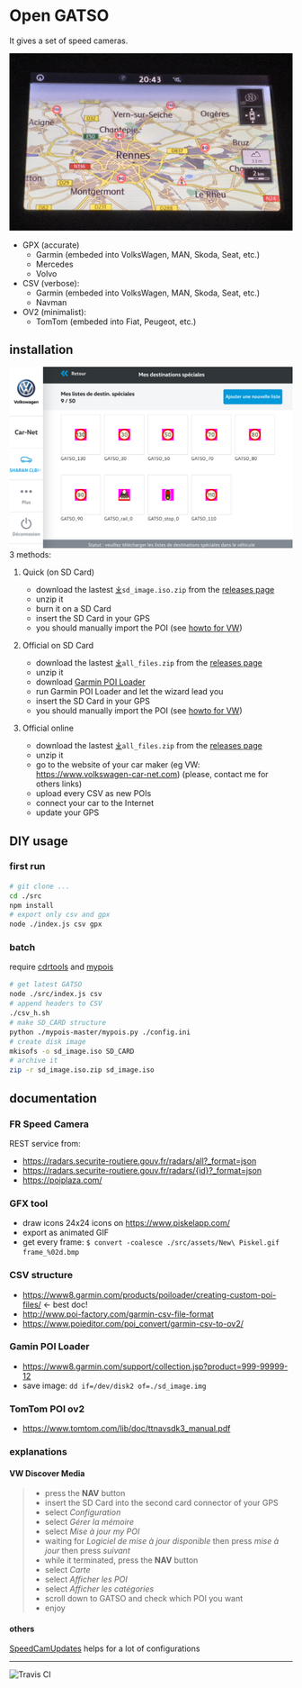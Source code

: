# Open GATSO

It gives a set of speed cameras. 

![preview](./map.png)

* GPX (accurate)
    - Garmin (embeded into VolksWagen, MAN, Skoda, Seat, etc.)
    - Mercedes
    - Volvo
* CSV (verbose): 
    - Garmin (embeded into VolksWagen, MAN, Skoda, Seat, etc.)
    - Navman
* OV2 (minimalist):
    - TomTom (embeded into Fiat, Peugeot, etc.)


## installation

![VW website](./ScreenShot2018-08-01at11.10.13.png)
3 methods:

1. Quick (on SD Card)
    - download the lastest [⤓](https://github.com/1e1/Garmin-Open-GATSO/releases/download/travis_master/sd_image.iso.zip)`sd_image.iso.zip` from the [releases page](https://github.com/1e1/Garmin-Open-GATSO/releases)
    - unzip it
    - burn it on a SD Card
    - insert the SD Card in your GPS
    - you should manually import the POI (see [howto for VW](#explanations)) 

2. Official on SD Card
    - download the lastest [⤓](https://github.com/1e1/Garmin-Open-GATSO/releases/download/travis_master/all_files.zip)`all_files.zip` from the [releases page](https://github.com/1e1/Garmin-Open-GATSO/releases)
    - unzip it
    - download [Garmin POI Loader](https://www8.garmin.com/support/collection.jsp?product=999-99999-12)
    - run Garmin POI Loader and let the wizard lead you
    - insert the SD Card in your GPS
    - you should manually import the POI (see [howto for VW](#explanations)) 

3. Official online
    - download the lastest [⤓](https://github.com/1e1/Garmin-Open-GATSO/releases/download/travis_master/all_files.zip)`all_files.zip` from the [releases page](https://github.com/1e1/Garmin-Open-GATSO/releases)
    - unzip it
    - go to the website of your car maker (eg VW: https://www.volkswagen-car-net.com) (please, contact me for others links)
    - upload every CSV as new POIs
    - connect your car to the Internet
    - update your GPS


## DIY usage

### first run

```bash
# git clone ...
cd ./src
npm install
# export only csv and gpx
node ./index.js csv gpx
```

### batch 

require [cdrtools](http://cdrtools.sourceforge.net/private/cdrecord.html) and [mypois](https://github.com/jimmyH/mypois)

```bash
# get latest GATSO
node ./src/index.js csv
# append headers to CSV
./csv_h.sh
# make SD_CARD structure
python ./mypois-master/mypois.py ./config.ini
# create disk image
mkisofs -o sd_image.iso SD_CARD
# archive it
zip -r sd_image.iso.zip sd_image.iso
```


## documentation

### FR Speed Camera
REST service from:
* https://radars.securite-routiere.gouv.fr/radars/all?_format=json
* https://radars.securite-routiere.gouv.fr/radars/{id}?_format=json
* https://poiplaza.com/

### GFX tool
* draw icons 24x24 icons on https://www.piskelapp.com/
* export as animated GIF 
* get every frame: `$ convert -coalesce ./src/assets/New\ Piskel.gif  frame_%02d.bmp`

### CSV structure
* https://www8.garmin.com/products/poiloader/creating-custom-poi-files/ <- best doc! 
* http://www.poi-factory.com/garmin-csv-file-format
* https://www.poieditor.com/poi_convert/garmin-csv-to-ov2/

### Gamin POI Loader
* https://www8.garmin.com/support/collection.jsp?product=999-99999-12
* save image: `dd if=/dev/disk2 of=./sd_image.img`

### TomTom POI ov2
* https://www.tomtom.com/lib/doc/ttnavsdk3_manual.pdf

### explanations

#### VW Discover Media

> - press the **NAV** button
> - insert the SD Card into the second card connector of your GPS
> - select *Configuration*
> - select *Gérer la mémoire*
> - select *Mise à jour my POI*
> - waiting for *Logiciel de mise à jour disponible* then press *mise à jour* then press *suivant*
> - while it terminated, press the **NAV** button
> - select *Carte*
> - select *Afficher les POI*
> - select *Afficher les catégories*
> - scroll down to GATSO and check which POI you want
> - enjoy

#### others

[SpeedCamUpdates](http://www.speedcamupdates.fr) helps for a lot of configurations

---

![Travis CI](https://api.travis-ci.org/1e1/Garmin-Open-GATSO.svg?branch=master)